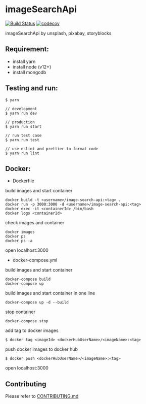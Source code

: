 # imageSearchApi

[![Build Status](https://travis-ci.com/yeukfei02/imageSearchApi.svg?branch=master)](https://travis-ci.com/yeukfei02/imageSearchApi)
[![codecov](https://codecov.io/gh/yeukfei02/imageSearchApi/branch/master/graph/badge.svg)](https://codecov.io/gh/yeukfei02/imageSearchApi)

imageSearchApi by unsplash, pixabay, storyblocks

## Requirement:
 - install yarn
 - install node (v12+)
 - install mongodb

## Testing and run:
```
$ yarn

// development
$ yarn run dev

// production
$ yarn run start

// run test case
$ yarn run test

// use eslint and prettier to format code
$ yarn run lint
```

## Docker:

- Dockerfile

build images and start container
```
docker build -t <username>/image-search-api:<tag> .
docker run -p 3000:3000 -d <username>/image-search-api:<tag>
docker exec -it <containerId> /bin/bash
docker logs <containerId>
```

check images and container
```
docker images
docker ps
docker ps -a
```

open localhost:3000

- docker-compose.yml

build images and start container
```
docker-compose build
docker-compose up
```

build images and start container in one line
```
docker-compose up -d --build
```

stop container
```
docker-compose stop
```

add tag to docker images
```
$ docker tag <imageId> <dockerHubUserName>/<imageName>:<tag>
```

push docker images to docker hub
```
$ docker push <dockerHubUserName>/<imageName>:<tag>
```

open localhost:3000

## Contributing

Please refer to [CONTRIBUTING.md](https://github.com/yeukfei02/imageSearchApi/blob/master/CONTRIBUTING.md)
